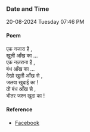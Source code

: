 ### Date and Time

20-08-2024 Tuesday 07:46 PM

#### Poem

एक नजारा है , <br />
खुली आँख का … <br />
एक नज़राना है , <br />
बंध आँख का … <br />
देखो खुली आँख से , <br />
जलवा खुदाई का ! <br />
तो बंध आँख से , <br />
भीतर जश्न खुदा का !

#### Reference

* [Facebook](https://www.facebook.com/share/v/bGhhZ17Q5nX2EHNS/?mibextid=FQVVTg)
